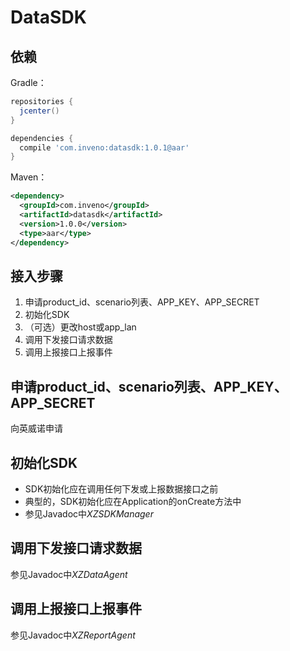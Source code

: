 DataSDK
=====

依赖
--------
Gradle：

```gradle
repositories {
  jcenter() 
}

dependencies {
  compile 'com.inveno:datasdk:1.0.1@aar'
}
```

Maven：

```xml
<dependency>
  <groupId>com.inveno</groupId>
  <artifactId>datasdk</artifactId>
  <version>1.0.0</version>
  <type>aar</type>
</dependency>
```

接入步骤
--------
1. 申请product_id、scenario列表、APP_KEY、APP_SECRET
2. 初始化SDK
3. （可选）更改host或app_lan
3. 调用下发接口请求数据
4. 调用上报接口上报事件

申请product_id、scenario列表、APP_KEY、APP_SECRET
--------
向英威诺申请

初始化SDK
--------
* SDK初始化应在调用任何下发或上报数据接口之前
* 典型的，SDK初始化应在Application的onCreate方法中 
* 参见Javadoc中*XZSDKManager*

调用下发接口请求数据
-------
参见Javadoc中*XZDataAgent*

调用上报接口上报事件
--------
参见Javadoc中*XZReportAgent*




